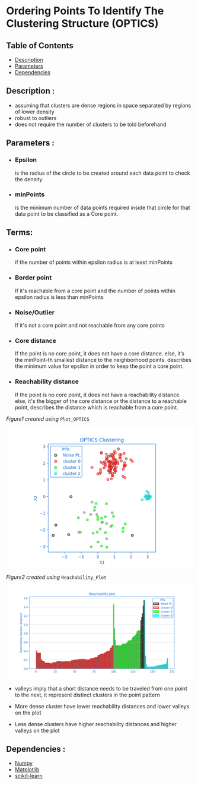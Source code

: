 <!--Open Preview (Ctrl+Shift+V)-->
# Ordering Points To Identify The Clustering Structure (OPTICS)

## Table of Contents
* [Description](#description)
* [Parameters](#parameters)
* [Dependencies](#dependencies)

## Description :
* assuming that clusters are dense regions in space separated by regions of lower density
* robust to outliers
* does not require the number of clusters to be told beforehand

## Parameters :
* ### Epsilon 
    is the radius of the circle to be created around each data point to check the density

* ### minPoints 
    is the minimum number of data points required inside that circle for that data point to be classified as a Core point.

## Terms:
* ### Core point
    if the number of points within epsilon radius is at least minPoints
* ### Border point
    If it's reachable from a core point and the number of points within epsilon radius is less than minPoints
* ### Noise/Outlier
    If it's not a core point and not reachable from any core points
* ### Core distance
    If the point is no core point, it does not have a core distance.
    else, it’s the minPoint-th smallest distance to the neighborhood points.
    describes the minimum value for epsilon in order to keep the point a core point.
* ### Reachability distance
    If the point is no core point, it does not have a reachability distance.
    else, it's the bigger of the core distance or the distance to a reachable point,
    describes the distance which is reachable from a core point.


*Figure1 created using* `Plot_OPTICS`

<img src='Images/Figure_1.png'/>

*Figure2 created using* `Reachability_Plot`

<img src='Images/Figure_2.png'/>

* valleys imply that a short distance needs to be traveled from one point to the next, it represent distinct clusters in the point pattern

* More dense cluster have lower reachability distances and lower valleys on the plot

* Less dense clusters have higher reachability distances and higher valleys on the plot 


## Dependencies :
* [Numpy](http://www.numpy.org/)
* [Matplotlib](https://matplotlib.org/)
* [scikit-learn](https://scikit-learn.org/stable/)

